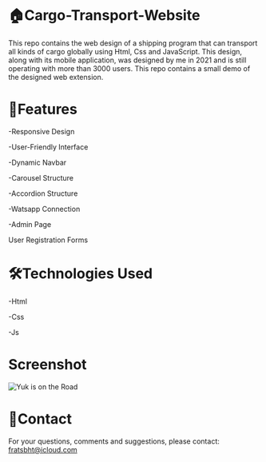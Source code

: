 # 🏠Cargo-Transport-Website

This repo contains the web design of a shipping program that can transport all kinds of cargo globally using Html, Css and JavaScript.
This design, along with its mobile application, was designed by me in 2021 and is still operating with more than 3000 users.
This repo contains a small demo of the designed web extension.


# 🚀Features

-Responsive Design

-User-Friendly Interface

-Dynamic Navbar

-Carousel Structure

-Accordion Structure

-Watsapp Connection

-Admin Page

User Registration Forms

# 🛠️Technologies Used

-Html

-Css

-Js

# Screenshot

![Yuk is on the Road](Yukyolda.gif)

# 📨Contact

For your questions, comments and suggestions, please contact: fratsbht@icloud.com
